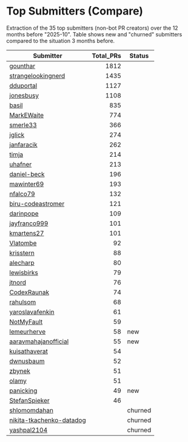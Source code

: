 # Top Submitters (Compare)

Extraction of the 35 top submitters (non-bot PR creators) 
over the 12 months before "2025-10".
Table shows new and "churned" submitters compared 
to the situation 3 months before.


| Submitter                | Total_PRs | Status  |
| ------------------------ | --------: | ------- |
| [gounthar](plot/gounthar.png) |      1812 |         |
| [strangelookingnerd](plot/strangelookingnerd.png) |      1435 |         |
| [dduportal](plot/dduportal.png) |      1127 |         |
| [jonesbusy](plot/jonesbusy.png) |      1108 |         |
| [basil](plot/basil.png) |       835 |         |
| [MarkEWaite](plot/MarkEWaite.png) |       774 |         |
| [smerle33](plot/smerle33.png) |       366 |         |
| [jglick](plot/jglick.png) |       274 |         |
| [janfaracik](plot/janfaracik.png) |       262 |         |
| [timja](plot/timja.png) |       214 |         |
| [uhafner](plot/uhafner.png) |       213 |         |
| [daniel-beck](plot/daniel-beck.png) |       196 |         |
| [mawinter69](plot/mawinter69.png) |       193 |         |
| [nfalco79](plot/nfalco79.png) |       132 |         |
| [biru-codeastromer](plot/biru-codeastromer.png) |       121 |         |
| [darinpope](plot/darinpope.png) |       109 |         |
| [jayfranco999](plot/jayfranco999.png) |       101 |         |
| [kmartens27](plot/kmartens27.png) |       101 |         |
| [Vlatombe](plot/Vlatombe.png) |        92 |         |
| [krisstern](plot/krisstern.png) |        88 |         |
| [alecharp](plot/alecharp.png) |        80 |         |
| [lewisbirks](plot/lewisbirks.png) |        79 |         |
| [jtnord](plot/jtnord.png) |        76 |         |
| [CodexRaunak](plot/CodexRaunak.png) |        74 |         |
| [rahulsom](plot/rahulsom.png) |        68 |         |
| [yaroslavafenkin](plot/yaroslavafenkin.png) |        61 |         |
| [NotMyFault](plot/NotMyFault.png) |        59 |         |
| [lemeurherve](plot/lemeurherve.png) |        58 | new     |
| [aaravmahajanofficial](plot/aaravmahajanofficial.png) |        55 | new     |
| [kuisathaverat](plot/kuisathaverat.png) |        54 |         |
| [dwnusbaum](plot/dwnusbaum.png) |        52 |         |
| [zbynek](plot/zbynek.png) |        51 |         |
| [olamy](plot/olamy.png) |        51 |         |
| [panicking](plot/panicking.png) |        49 | new     |
| [StefanSpieker](plot/StefanSpieker.png) |        46 |         |
| [shlomomdahan](plot/shlomomdahan.png) |           | churned |
| [nikita-tkachenko-datadog](plot/nikita-tkachenko-datadog.png) |           | churned |
| [yashpal2104](plot/yashpal2104.png) |           | churned |
